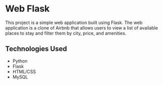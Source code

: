 # Web Flask

This project is a simple web application built using Flask. The web application is a clone of Airbnb that allows users to view a list of available places to stay and filter them by city, price, and amenities.

## Technologies Used

* Python
* Flask
* HTML/CSS
* MySQL
